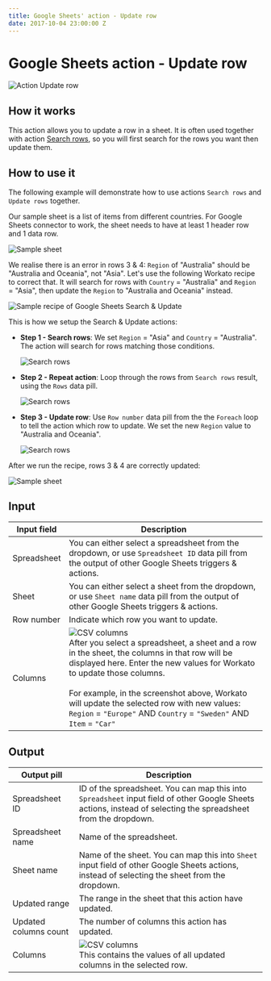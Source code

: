 ```yaml
---
title: Google Sheets' action - Update row
date: 2017-10-04 23:00:00 Z
---
```


# Google Sheets action - Update row
![Action Update row](/assets/images/connectors/google-sheets/action-update-row.png)

## How it works
This action allows you to update a row in a sheet. It is often used together with action [Search rows](https://docs.workato.com/connectors/google-sheets/action-search-rows.html), so you will first search for the rows you want then update them.

## How to use it
The following example will demonstrate how to use actions `Search rows` and `Update rows` together.

Our sample sheet is a list of items from different countries. For Google Sheets connector to work, the sheet needs to have at least 1 header row and 1 data row.

![Sample sheet](/assets/images/connectors/google-sheets/sample-sheet.png)

We realise there is an error in rows 3 & 4: `Region` of "Australia" should be "Australia and Oceania", not "Asia". Let's use the following Workato recipe to correct that. It will search for rows with `Country` = "Australia" and `Region` = "Asia", then update the `Region` to "Australia and Oceania" instead.

![Sample recipe of Google Sheets Search & Update ](/assets/images/connectors/google-sheets/sample-search-update-recipe.png)

This is how we setup the Search & Update actions:
- **Step 1 - Search rows**: We set `Region` = "Asia" and `Country` = "Australia". The action will search for rows matching those conditions.

   ![Search rows](/assets/images/connectors/google-sheets/sample-search-rows.png)

- **Step 2 - Repeat action**: Loop through the rows from `Search rows` result, using the `Rows` data pill.

    ![Search rows](/assets/images/connectors/google-sheets/sample-loop-rows.png)

- **Step 3 - Update row**: Use `Row number` data pill from the the `Foreach` loop to tell the action which row to update. We set the new `Region` value to "Australia and Oceania".

    ![Search rows](/assets/images/connectors/google-sheets/sample-update-row.png)

After we run the recipe, rows 3 & 4 are correctly updated:

![Sample sheet](/assets/images/connectors/google-sheets/sample-sheet-updated.png)

## Input
| Input field | Description |
|---|---|
| Spreadsheet | You can either select a spreadsheet from the dropdown, or use `Spreadsheet ID` data pill from the output of other Google Sheets triggers & actions. |
| Sheet | You can either select a sheet from the dropdown, or use `Sheet name` data pill from the output of other Google Sheets triggers & actions. |
| Row number | Indicate which row you want to update.|
| Columns | ![CSV columns](/assets/images/connectors/google-sheets/update-columns.png)<br>After you select a spreadsheet, a sheet and a row in the sheet, the columns in that row will be displayed here. Enter the new values for Workato to update those columns.<br><br>For example, in the screenshot above, Workato will update the selected row with new values: <br>`Region` = `"Europe"` AND `Country` = `"Sweden"` AND `Item` = `"Car"` |

## Output
| Output pill | Description |
|---|---|
| Spreadsheet ID | ID of the spreadsheet. You can map this into `Spreadsheet` input field of other Google Sheets actions, instead of selecting the spreadsheet from the dropdown. |
| Spreadsheet name | Name of the spreadsheet. |
| Sheet name | Name of the sheet. You can map this into `Sheet` input field of other Google Sheets actions, instead of selecting the sheet from the dropdown. |
| Updated range | The range in the sheet that this action have updated. |
| Updated columns count | The number of columns this action has updated. |
| Columns | ![CSV columns](/assets/images/connectors/google-sheets/output-columns.png)<br>This contains the values of all updated columns in the selected row.|
